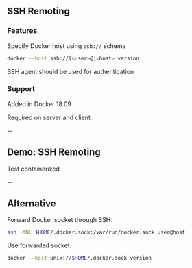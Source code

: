 ## SSH Remoting

### Features

Specify Docker host using `ssh://` schema

```bash
docker --host ssh://[<user>@]<host> version
```

SSH agent should be used for authentication

### Support

Added in Docker 18.09

Required on server and client

--

## Demo: SSH Remoting

Test containerized

<!-- include: ssh-2.command -->

<!-- include: ssh-3.command -->

<!-- include: ssh-4.command -->

--

## Alternative

Forward Docker socket through SSH:

```bash
ssh -fNL $HOME/.docker.sock:/var/run/docker.sock user@host
```

Use forwarded socket:

```bash
docker --host unix://$HOME/.docker.sock version
```
